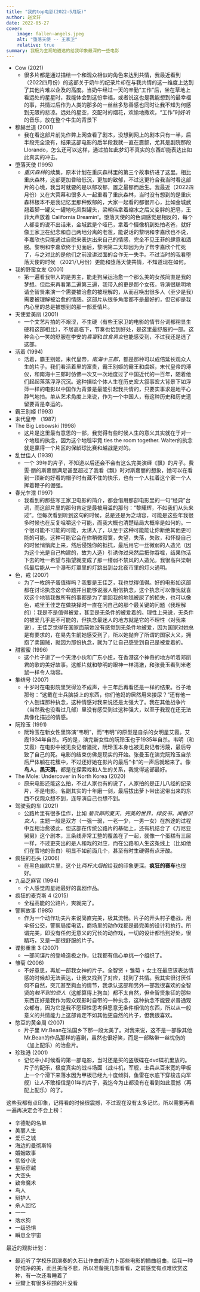 ```yaml
---
title: "我的top电影(2022-5月版)"
author: 赵文轩
date: 2022-05-27
cover:
    image: fallen-angels.jpeg 
    alt: "堕落天使 -- 王家卫"
    relative: true
summary: 我极为主观地遴选的给我印象最深的一些电影
---
```


- Cow (2021)
    - 很多片都是通过描绘一个和观众相似的角色来达到共情，我最近看到（2022四月份）的这部关于奶牛的纪录片却在与我共情的这一维度上达到了其他片难以企及的高度。当奶牛经过一天的辛勤“工作”后，坐在草地上看远处的星星时，我能体会到这份幸福，或者说这也是我能想到的最幸福的事，共情过后作为人类的那多的一丝丝多愁善感也同时让我不知为何感到无限的悲凉。远处的星空，交配时的烟花，欢愉地撒欢，“工作”时好听的音乐，放在整个牛生的背景下
- 穆赫兰道 (2001)
    - 我在看这部片前先作弊上网查看了剧本，没想到网上的剧本只有一半，后半段完全没有，结果这部电影的后半段我就一直在震颤，尤其是剧院那段 Llorando，怎么还可以这样，通过拍如此梦幻不真实的东西却能表达出如此真实的冲击。 
- 堕落天使 (1995)
    - *重庆森林*的续集，原本计划在重庆森林里的第三个故事挤进了这里。相比重庆森林，这部更加昏暗低沉，更加的致郁，不过这更符合我当时看这部片的心境，我当时就要的是以郁攻郁，置之最郁而后生。我最近（2022四月份）又在大荧幕和很多人一起重看了重庆森林，当时没有想到的是重庆森林根本不是我记忆里那种致郁的，大家一起看的都很开心，比如金城武翘着脚一罐又一罐地吃凤梨罐头，梁朝伟拿着缩水之后又变胖的肥皂，王菲大声放着 California Dreamin'。堕落天使的的色调感觉是相反的，每个人都变的说不出话来，金城武是个哑巴，拿着个摄像机到处拍老爸，就好像王家卫在纪念和自己两地分离的老爸，能说话的黎明和李嘉欣也不说，李嘉欣也只能通过自慰来表达出来自己的情感，完全不见王菲的肆意和洒脱。黎明和李嘉欣终于见面后，黎明第二天却因为为了帮李嘉欣个忙死了，与之对比的是他们之前没讲过面的合作无一失手。不过当时的我看堕落天使的时候 （2021八月份）更能和堕落天使共情，不知道现在如何。
- 我的野蛮女友 (2001)
    - 第一遍看我带入的是男主，能走狗屎运治愈一个那么美的女孩简直是我的梦想。但后来再看第二遍第三遍，我带入的更是那个女孩，导演很聪明地请全智贤来演一个需要被治愈的被理解的，从而召唤出很多人（至少是我）需要被理解被治愈的情感。这部片从很多角度都不是最好的，但它却是我内心里的总是被想到的那一部爱情片。
- 天使爱美丽 (2001)
    - 一个文艺片拍的不艰涩，不生硬（有些王家卫的电影的情节台词都稍显生硬和这部相比），不居高临下，节奏也恰到好处，是这里最舒服的一部。这种会心一笑的舒服在李安的*喜宴*和*饮食男女*也能感受到，不过我还是选了这部。
- 活着 (1994)
    - 活着，霸王别姬，末代皇帝，*南海十三郎*，都是那种可以成倍延长观众人生的片子。我们看活着里的富贵，霸王别姬的霸王和虞姬，末代皇帝的溥仪，和南海十三郎时仿佛一次又一次地度过了中国近代的一百年，随着他们起起落落浮浮沉沉。这种描绘个体人生在历史宏大叙事宏大背景下如浮萍一样的电影以中国作为背景是最能引起我共情的，只要实事求是地平心静气地拍。单从艺术角度上来说，作为一个中国人，有这种历史和历史遗留要背是幸运的。
- 霸王别姬 (1993)
- 末代皇帝 （1987）
- The Big Lebowski (1998)
    - 这片是这里最有意思的一部，我觉得有些时候人生的意义其实就在于对一个地毯的执念，因为这个地毯毕竟 ties the room together. Walter的执念就是赢得一个片区的保龄球比赛和越战是对的。
- 乱世佳人 (1939)
    - 一个 39年的片子，不知道以后还会不会有这么完美演绎《飘》的片子。费雯·丽的斯嘉丽满足甚至超过了我看《飘》时对斯嘉丽的想象，她可以在看到一顶新的好看的帽子时有藏不住的快乐，也有一个人扛着这个家一个人挥着鞭子的倔强。
- 春光乍泄 (1997)
    - 我看到的那些写王家卫电影的简介，都会借用那部电影里的一句“经典”台词，而这部片里的那句肯定是最被用滥的那句：“黎耀辉，不如我们从头来过”。但每次看到听到这句的时候，总是还是为之动容，可能是这些年我很多时候也在反复咀嚼这个可能，而我大概也清楚结局大概率是如何的。一个很可能不可能的可能，太诱人了，以至于这种可能能让你断绝其他更可能的可能。这种可能它会在你稍微寂寞，失望，失落，失败，和怀疑自己的时候悄悄爬上来，然后侵蚀你的抵抗，最后用它一丝微弱的人造光（因为这个光是自己构建的，故为人造）引诱你过来然后把你吞噬，结果你活下去的唯一希望与指望就变成了那一缕弱不禁风的人造光。我很高兴梁朝伟最后能从一个瀑布灯罩里的灯跳出到台北夜市里的灯火通明。
- 色，戒 (2007)
    - 为了一枚鸽子蛋值得吗？我要是王佳芝，我也觉得值得。好的电影如这部都在讨论执念这个命题并且能够说服人相信执念，这个执念可以像我就喜欢这个地毯我做所有的事都是为了拿回我的地毯被尿了的损失，也可以像色，戒里王佳芝在做抉择时一直在问自己的那个最关键的问题（我理解的）：我是不是值得被爱，甚至是无条件的被爱着的。理性上来说，无条件的被爱几乎是不可能的，但执念最迷人的地方就是它的不理性（对我来说），王佳芝觉得在国家面前她没有感觉到无条件地被爱，因为国家对她总是有要求的，在易先生前她感受到了，所以她抛弃了所谓的国家大义，拥抱了卖国贼，就因为那份执念，就为了让自己感受到自己是被爱着的。
- 甜蜜蜜 (1996)
    - 这个片子讲了一个天津小伙和广东小妞，在香港这个神奇的地方听着邓丽君的歌的美好故事。这部片就和黎明的眼神一样清澈，和张曼玉看到米老鼠一样令人动容。
- 集结号 (2007)
    - 十岁时在电影院里哭得泣不成声，十三年后再看还是一样的结果。谷子地那句：“这戴在士兵脑袋上的东西，你们他妈的居然用来接尿？”还有他一个人刨煤那种执念，这种情感对我来说还是太强大了。我在其他战争片（当然我也没看过几部）里没有感受到过这种强大，以至于我现在还无法具像化描述的情感。
- 阮玲玉 (1991)
    - 阮玲玉在新女性里饰演“韦明”，而“韦明”的原型是自杀的女明星艾霞。艾霞1934年自杀。巧的是，演完新女性的阮玲玉也于1935年自杀。韦明（和艾霞）在电影中被无良记者骚扰，阮玲玉本身也被无良记者污蔑，最后导致了自己的死。电影的结束仿佛是现实的开始。张曼玉在演完阮玲玉自杀后尸体躺在花簇中，不过还好她在影片的最后“卡”的一声后就起来了。像**鸟人**，**黑天鹅**，都是在探索戏和人生的关系，我觉得这部最好。
- The Mole: Undercover in North Korea (2020)
    - 原来电影还能这么拍，不过人家也有的说了，人家拍的是正儿八经的纪录片，不是电影。名副其实的十年磨一剑，最后拔出萝卜带出泥带出来的东西不仅观众想不到，连导演自己也想不到。
- 驾驶我的车 (2021)
    - 公路片里有很多佳作，比如 *菊次郎的夏天*，*完美的世界*，*绿皮书*，*闻香识女人*，主题一般是双方（一强一弱，一老一少，一男一女）在旅途的过程中互相治愈彼此，但这部在传统公路片的基础上，还有机结合了《万尼亚舅舅》这个剧本，三条线非常工整的覆盖在了一起，就像一个蛋糕有三层一样，不过更突出的是人和戏的对应，而在公路和人生这条线上（比如他们在雪地的告白）明显不如前面几个，甚至有时生硬得有点牙酸。
- 疯狂的石头 (2006)
    - 在黑色幽默片里，这个比*两杆大烟枪*给我的印象更深。**疯狂的赛车**也很好。
- 九品芝麻官 (1994)
    - 个人感觉周星驰最好的喜剧作品。
- 疯狂的麦克斯 4 (2015)
    - 全程高能的公路片，爽就完了。
- 警察故事 (1985)
    - 作为一个动作功夫片来说简直完美，极其流畅。片子的开头村子巷战，用伞搭公交，警察局接电话，商场里的动作戏都是最完美的设计和执行。所谓完美，即没有任何无意义的冗长的动作戏，一切的设计都恰到好处，很精巧，又是一部很舒服的片子。
- 谍影重重 3 (2007)
    - 一部间谍片的登峰造极之作，让我都有信心单挑一个组织了。
- 雏菊 (2006)
    - 不好意思，再加一部我女神的片子。全智贤 + 雏菊 + 女主在最应该表达情感的时候却无法表达，让我又找到了对应，找到了共情。我其实很讨厌任何不自然，突兀甚至狗血的情节，我承认这部和另外一部我很喜欢的全智贤的*触不到的恋人*（这部算得上狗血）都不太自然，但全智贤象征的那些东西正好是我作为观众观影时自带的一种执念，这种执念不能要求普通观众都有，因为它是我不愿理性思考但愿意无条件相信的东西，所以从一般意义的共情能力上这部肯定不如其他更自然的片子，但我很喜欢。
- 憨豆的黄金周 (2007)
    - 片子里 Mr.Bean在法国乡下那一段太美了。对我来说，这不是一部像其他 Mr.Bean的作品那样的喜剧，虽然也很好笑，而是一部略带一丝忧伤的（加上配乐）的治愈片。
- 珍珠港 (2001)
    - 记忆中小时候看的第一部电影，当时还是买的盗版碟在dvd碟机里放的。片子的配乐，极度真实的战斗场面（战斗机，军舰，士兵从百米宽的甲板上一个个滑下来落水因为甲板已经九十度倾斜，鱼雷在水底下穿梭击向军舰）让人不敢相信是01年的片子，我迄今为止都没有在看到如此震撼（再配上配乐）的了。

这些我都有点印象，记得看的时候很震撼，不过现在没有太多记忆，所以需要再看一遍再决定会不会上榜：
- 辛德勒的名单
- 美丽人生
- 爱乐之城
- 海边的曼彻斯特
- 婚姻故事
- 低俗小说
- 星际穿越
- 大空头
- 致命魔术
- 鸟人
- 辩护人
- 杀人回忆
- 一一
- 落水狗
- 一级恐惧
- 瞬息全宇宙

最近的观影计划：
- 最近听了学校乐团演奏的久石让作曲的吉力卜那些电影的插曲组曲，给我一种好纯净的美，而且美而不悲，所以准备挑几部看看，之前感觉有点难欣赏这种，有一次还看睡着了
- 豆瓣上有很多积攒的片没看